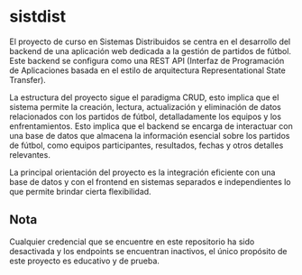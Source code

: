 # sistdist

El proyecto de curso en Sistemas Distribuidos se centra en el desarrollo del backend de una aplicación web dedicada a la gestión de partidos de fútbol. Este backend se configura como una REST API (Interfaz de Programación de Aplicaciones basada en el estilo de arquitectura Representational State Transfer).

La estructura del proyecto sigue el paradigma CRUD, esto implica que el sistema permite la creación, lectura, actualización y eliminación de datos relacionados con los partidos de fútbol, detalladamente los equipos y los enfrentamientos. Esto implica que el backend se encarga de interactuar con una base de datos que almacena la información esencial sobre los partidos de fútbol, como equipos participantes, resultados, fechas y otros detalles relevantes.

La principal orientación del proyecto es la integración eficiente con una base de datos y con el frontend en sistemas separados e independientes lo que permite brindar cierta flexibilidad.

## Nota

Cualquier credencial que se encuentre en este repositorio ha sido desactivada y los endpoints se encuentran inactivos, el único propósito de este proyecto es educativo y de prueba.
